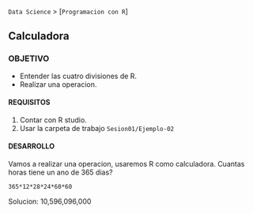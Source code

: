 `Data Science` > [`Programacion con R`]
## Calculadora  

### OBJETIVO
- Entender las cuatro divisiones de R.
- Realizar una operacion. 

#### REQUISITOS
1. Contar con R studio.
1. Usar la carpeta de trabajo `Sesion01/Ejemplo-02`

#### DESARROLLO

Vamos a realizar una operacion, usaremos R como calculadora. 
Cuantas horas tiene un ano de 365 dias? 

```{r}
365*12*28*24*60*60
```

Solucion: 10,596,096,000
